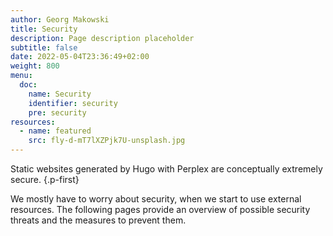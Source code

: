 ```yaml
---
author: Georg Makowski
title: Security
description: Page description placeholder
subtitle: false
date: 2022-05-04T23:36:49+02:00 
weight: 800
menu:
  doc:
    name: Security
    identifier: security
    pre: security
resources:
  - name: featured
    src: fly-d-mT7lXZPjk7U-unsplash.jpg
---
```


Static websites generated by Hugo with Perplex are conceptually extremely secure.
{.p-first} <!--more-->

We mostly have to worry about security, when we start to use external resources. The following pages provide  an overview of possible security threats and the measures to prevent them.
